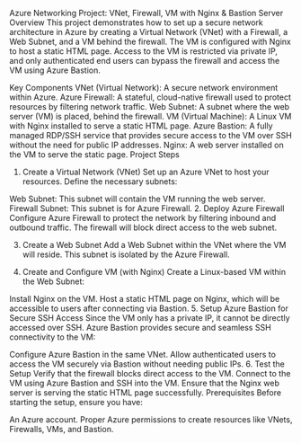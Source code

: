 Azure Networking Project: VNet, Firewall, VM with Nginx & Bastion Server
Overview
This project demonstrates how to set up a secure network architecture in Azure by creating a Virtual Network (VNet) with a Firewall, a Web Subnet, and a VM behind the firewall. The VM is configured with Nginx to host a static HTML page. Access to the VM is restricted via private IP, and only authenticated end users can bypass the firewall and access the VM using Azure Bastion.

Key Components
VNet (Virtual Network): A secure network environment within Azure.
Azure Firewall: A stateful, cloud-native firewall used to protect resources by filtering network traffic.
Web Subnet: A subnet where the web server (VM) is placed, behind the firewall.
VM (Virtual Machine): A Linux VM with Nginx installed to serve a static HTML page.
Azure Bastion: A fully managed RDP/SSH service that provides secure access to the VM over SSH without the need for public IP addresses.
Nginx: A web server installed on the VM to serve the static page.
Project Steps
1. Create a Virtual Network (VNet)
Set up an Azure VNet to host your resources. Define the necessary subnets:

Web Subnet: This subnet will contain the VM running the web server.
Firewall Subnet: This subnet is for Azure Firewall.
2. Deploy Azure Firewall
Configure Azure Firewall to protect the network by filtering inbound and outbound traffic. The firewall will block direct access to the web subnet.

3. Create a Web Subnet
Add a Web Subnet within the VNet where the VM will reside. This subnet is isolated by the Azure Firewall.

4. Create and Configure VM (with Nginx)
Create a Linux-based VM within the Web Subnet:

Install Nginx on the VM.
Host a static HTML page on Nginx, which will be accessible to users after connecting via Bastion.
5. Setup Azure Bastion for Secure SSH Access
Since the VM only has a private IP, it cannot be directly accessed over SSH. Azure Bastion provides secure and seamless SSH connectivity to the VM:

Configure Azure Bastion in the same VNet.
Allow authenticated users to access the VM securely via Bastion without needing public IPs.
6. Test the Setup
Verify that the firewall blocks direct access to the VM.
Connect to the VM using Azure Bastion and SSH into the VM.
Ensure that the Nginx web server is serving the static HTML page successfully.
Prerequisites
Before starting the setup, ensure you have:

An Azure account.
Proper Azure permissions to create resources like VNets, Firewalls, VMs, and Bastion.
